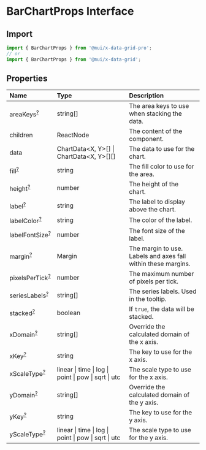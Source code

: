 # BarChartProps Interface

<p class="description"></p>

## Import

```js
import { BarChartProps } from '@mui/x-data-grid-pro';
// or
import { BarChartProps } from '@mui/x-data-grid';
```

## Properties

| Name                                                                                            | Type                                                                                | Description                                                        |
| :---------------------------------------------------------------------------------------------- | :---------------------------------------------------------------------------------- | :----------------------------------------------------------------- |
| <span class="prop-name optional">areaKeys<sup><abbr title="optional">?</abbr></sup></span>      | <span class="prop-type">string[]</span>                                             | The area keys to use when stacking the data.                       |
| <span class="prop-name">children</span>                                                         | <span class="prop-type">ReactNode</span>                                            | The content of the component.                                      |
| <span class="prop-name">data</span>                                                             | <span class="prop-type">ChartData&lt;X, Y&gt;[] \| ChartData&lt;X, Y&gt;[][]</span> | The data to use for the chart.                                     |
| <span class="prop-name optional">fill<sup><abbr title="optional">?</abbr></sup></span>          | <span class="prop-type">string</span>                                               | The fill color to use for the area.                                |
| <span class="prop-name optional">height<sup><abbr title="optional">?</abbr></sup></span>        | <span class="prop-type">number</span>                                               | The height of the chart.                                           |
| <span class="prop-name optional">label<sup><abbr title="optional">?</abbr></sup></span>         | <span class="prop-type">string</span>                                               | The label to display above the chart.                              |
| <span class="prop-name optional">labelColor<sup><abbr title="optional">?</abbr></sup></span>    | <span class="prop-type">string</span>                                               | The color of the label.                                            |
| <span class="prop-name optional">labelFontSize<sup><abbr title="optional">?</abbr></sup></span> | <span class="prop-type">number</span>                                               | The font size of the label.                                        |
| <span class="prop-name optional">margin<sup><abbr title="optional">?</abbr></sup></span>        | <span class="prop-type">Margin</span>                                               | The margin to use.<br />Labels and axes fall within these margins. |
| <span class="prop-name optional">pixelsPerTick<sup><abbr title="optional">?</abbr></sup></span> | <span class="prop-type">number</span>                                               | The maximum number of pixels per tick.                             |
| <span class="prop-name optional">seriesLabels<sup><abbr title="optional">?</abbr></sup></span>  | <span class="prop-type">string[]</span>                                             | The series labels. Used in the tooltip.                            |
| <span class="prop-name optional">stacked<sup><abbr title="optional">?</abbr></sup></span>       | <span class="prop-type">boolean</span>                                              | If `true`, the data will be stacked.                               |
| <span class="prop-name optional">xDomain<sup><abbr title="optional">?</abbr></sup></span>       | <span class="prop-type">string[]</span>                                             | Override the calculated domain of the x axis.                      |
| <span class="prop-name optional">xKey<sup><abbr title="optional">?</abbr></sup></span>          | <span class="prop-type">string</span>                                               | The key to use for the x axis.                                     |
| <span class="prop-name optional">xScaleType<sup><abbr title="optional">?</abbr></sup></span>    | <span class="prop-type">linear \| time \| log \| point \| pow \| sqrt \| utc</span> | The scale type to use for the x axis.                              |
| <span class="prop-name optional">yDomain<sup><abbr title="optional">?</abbr></sup></span>       | <span class="prop-type">string[]</span>                                             | Override the calculated domain of the y axis.                      |
| <span class="prop-name optional">yKey<sup><abbr title="optional">?</abbr></sup></span>          | <span class="prop-type">string</span>                                               | The key to use for the y axis.                                     |
| <span class="prop-name optional">yScaleType<sup><abbr title="optional">?</abbr></sup></span>    | <span class="prop-type">linear \| time \| log \| point \| pow \| sqrt \| utc</span> | The scale type to use for the y axis.                              |
